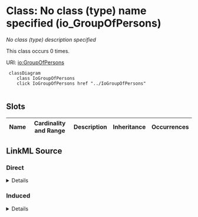 

# Class: No class (type) name specified (io_GroupOfPersons)


_No class (type) description specified_






This class occurs 0 times.


URI: [io:GroupOfPersons](https://spec.industrialontologies.org/ontology/core/Core/GroupOfPersons)






```mermaid
 classDiagram
    class IoGroupOfPersons
    click IoGroupOfPersons href "../IoGroupOfPersons"
      
```




<!-- no inheritance hierarchy -->


## Slots

| Name | Cardinality and Range | Description | Inheritance | Occurrences |
| ---  | --- | --- | --- | --- |














## LinkML Source

<!-- TODO: investigate https://stackoverflow.com/questions/37606292/how-to-create-tabbed-code-blocks-in-mkdocs-or-sphinx -->

### Direct

<details>

```yaml
name: io_GroupOfPersons
conforms_to: No schema conformance document specified
annotations:
  count:
    tag: count
    value: 0
description: No class (type) description specified
title: No class (type) name specified
from_schema: sudokn-kg
rank: 1000
class_uri: io:GroupOfPersons

```
</details>

### Induced

<details>

```yaml
name: io_GroupOfPersons
conforms_to: No schema conformance document specified
annotations:
  count:
    tag: count
    value: 0
description: No class (type) description specified
title: No class (type) name specified
from_schema: sudokn-kg
rank: 1000
class_uri: io:GroupOfPersons

```
</details>